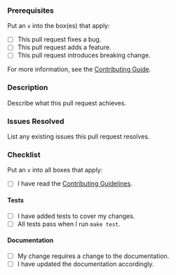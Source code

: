 ### Prerequisites

Put an `x` into the box(es) that apply:

- [ ] This pull request fixes a bug.
- [ ] This pull request adds a feature.
- [ ] This pull request introduces breaking change.

For more information, see the [Contributing Guide](../CONTRIBUTING.md).

### Description

Describe what this pull request achieves.

### Issues Resolved

List any existing issues this pull request resolves.

### Checklist

Put an `x` into all boxes that apply:

- [ ] I have read the [Contributing Guidelines](../CONTRIBUTING.md).

#### Tests

- [ ] I have added tests to cover my changes.
- [ ] All tests pass when I run `make test`.

#### Documentation

- [ ] My change requires a change to the documentation.
- [ ] I have updated the documentation accordingly.
